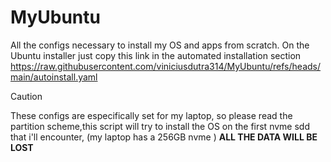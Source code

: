 # MyUbuntu
All the configs necessary to install my OS and apps from scratch.
On the Ubuntu installer just copy this link in the automated installation section
https://raw.githubusercontent.com/viniciusdutra314/MyUbuntu/refs/heads/main/autoinstall.yaml

> [!CAUTION]
> These configs are especifically set for my laptop, so please read the partition scheme,this script will try to install the OS on the first nvme sdd that i'll encounter, (my laptop has a 256GB nvme ) **ALL THE DATA WILL BE LOST**

